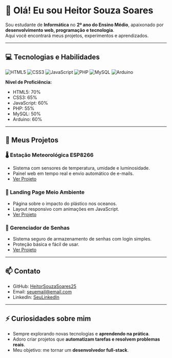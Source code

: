 # 👋 Olá! Eu sou Heitor Souza Soares

Sou estudante de **Informática** no **2º ano do Ensino Médio**, apaixonado por **desenvolvimento web, programação e tecnologia**.  
Aqui você encontrará meus projetos, experimentos e aprendizados.

---

## 💻 Tecnologias e Habilidades

<p align="left">
  <img src="https://img.shields.io/badge/HTML5-E34F26?style=for-the-badge&logo=html5&logoColor=white" alt="HTML5"/>
  <img src="https://img.shields.io/badge/CSS3-1572B6?style=for-the-badge&logo=css3&logoColor=white" alt="CSS3"/>
  <img src="https://img.shields.io/badge/JavaScript-F7DF1E?style=for-the-badge&logo=javascript&logoColor=black" alt="JavaScript"/>
  <img src="https://img.shields.io/badge/PHP-777BB4?style=for-the-badge&logo=php&logoColor=white" alt="PHP"/>
  <img src="https://img.shields.io/badge/MySQL-4479A1?style=for-the-badge&logo=mysql&logoColor=white" alt="MySQL"/>
  <img src="https://img.shields.io/badge/Arduino-00979D?style=for-the-badge&logo=arduino&logoColor=white" alt="Arduino"/>
</p>

**Nível de Proficiência:**

- HTML5: 70%  
- CSS3: 65%  
- JavaScript: 60%  
- PHP: 55%  
- MySQL: 50%  
- Arduino: 60%  

---

## 🚀 Meus Projetos

### 🌡️ Estação Meteorológica ESP8266
- Sistema com sensores de temperatura, umidade e luminosidade.  
- Painel web em tempo real e envio automático de e-mails.  
- [Ver Projeto](https://github.com/HeitorSouzaSoares25/EstacaoMeteorologica)

### 🌱 Landing Page Meio Ambiente
- Página sobre o impacto do plástico nos oceanos.  
- Layout responsivo com animações em JavaScript.  
- [Ver Projeto](https://github.com/HeitorSouzaSoares25/LandingPageMeioAmbiente)

### 🔐 Gerenciador de Senhas
- Sistema seguro de armazenamento de senhas com login simples.  
- Proteção básica e fácil de usar.  
- [Ver Projeto](https://github.com/HeitorSouzaSoares25/GerenciadorSenhas)

---

## 📫 Contato

- GitHub: [HeitorSouzaSoares25](https://github.com/HeitorSouzaSoares25)  
- Email: seuemail@email.com  
- LinkedIn: [SeuLinkedIn](https://linkedin.com/in/seulinkedin)  

---

## ⚡ Curiosidades sobre mim

- Sempre explorando novas tecnologias e **aprendendo na prática**.  
- Adoro criar projetos que **automatizam tarefas e resolvem problemas reais**.  
- Meu objetivo: me tornar um **desenvolvedor full-stack**.
